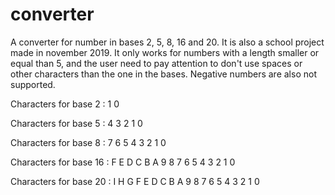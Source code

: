 # converter
A converter for number in bases 2, 5, 8, 16 and 20.
It is also a school project made in november 2019.
It only works for numbers with a length smaller or equal than 5, and the user need to pay attention to don't use spaces or other characters than the one in the bases.
Negative numbers are also not supported.

Characters for base 2 :
1
0

Characters for base 5 :
4
3
2
1
0

Characters for base 8 : 
7
6
5
4
3
2
1
0

Characters for base 16 :
F
E
D
C
B
A
9
8
7
6
5
4
3
2
1
0

Characters for base 20 :
I
H
G
F
E
D
C
B
A
9
8
7
6
5
4
3
2
1
0
